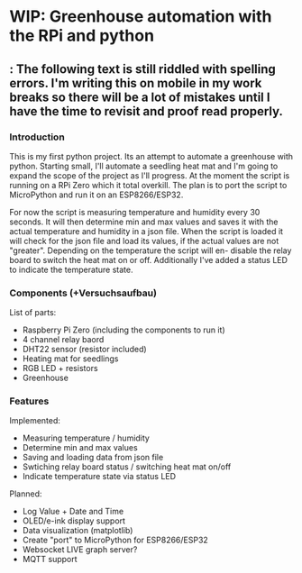 # WIP: Greenhouse automation with the RPi and python
## : The following text is still riddled with spelling errors. I'm writing this on mobile in my work breaks so there will be a lot of mistakes until I have the time to revisit and proof read properly.
### Introduction
This is my first python project. Its an attempt to automate a greenhouse with python. Starting small, I'll automate a seedling heat mat and I'm going to expand the scope of the project as I'll progress. At the moment the script is running on a RPi Zero which it total overkill. The plan is to port the script to MicroPython and run it on an ESP8266/ESP32.

For now the script is measuring temperature and humidity every 30 seconds. It will then determine min and max values and saves it with the actual temperature and humidity in a json file. When the script is loaded it will check for the json file and load its values, if the actual values are not "greater". Depending on the temperature the script will en- disable the relay board to switch the heat mat on or off. Additionally I've added a status LED to indicate the temperature state.

### Components (+Versuchsaufbau)
List of parts:
* Raspberry Pi Zero (including the components to run it)
* 4 channel relay baord
* DHT22 sensor (resistor included)
* Heating mat for seedlings
* RGB LED + resistors
* Greenhouse

### Features
Implemented:
* Measuring temperature / humidity
* Determine min and max values
* Saving and loading data from json file
* Swtiching relay board status / switching heat mat on/off
* Indicate temperature state via status LED

Planned:
* Log Value + Date and Time
* OLED/e-ink display support
* Data visualization (matplotlib)
* Create "port" to MicroPython for ESP8266/ESP32
* Websocket LIVE graph server?
* MQTT support
